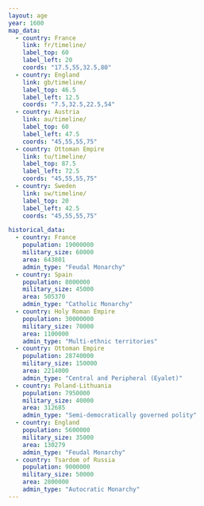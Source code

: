```yaml
---
layout: age
year: 1600
map_data:
  - country: France
    link: fr/timeline/
    label_top: 60
    label_left: 20
    coords: "17.5,55,32.5,80"
  - country: England
    link: gb/timeline/
    label_top: 46.5
    label_left: 12.5
    coords: "7.5,32.5,22.5,54"
  - country: Austria
    link: au/timeline/
    label_top: 60
    label_left: 47.5
    coords: "45,55,55,75"
  - country: Ottoman Empire
    link: tu/timeline/
    label_top: 87.5
    label_left: 72.5
    coords: "45,55,55,75"
  - country: Sweden
    link: sw/timeline/
    label_top: 20
    label_left: 42.5
    coords: "45,55,55,75"

historical_data:
  - country: France
    population: 19000000
    military_size: 60000
    area: 643801
    admin_type: "Feudal Monarchy"
  - country: Spain
    population: 8000000
    military_size: 45000
    area: 505370
    admin_type: "Catholic Monarchy"
  - country: Holy Roman Empire
    population: 30000000
    military_size: 70000
    area: 1100000
    admin_type: "Multi-ethnic territories"
  - country: Ottoman Empire
    population: 28740000
    military_size: 150000
    area: 2214000
    admin_type: "Central and Peripheral (Eyalet)"
  - country: Poland-Lithuania
    population: 7950000
    military_size: 40000
    area: 312685
    admin_type: "Semi-democratically governed polity"
  - country: England
    population: 5600000
    military_size: 35000
    area: 130279
    admin_type: "Feudal Monarchy"
  - country: Tsardom of Russia
    population: 9000000
    military_size: 50000
    area: 2800000
    admin_type: "Autocratic Monarchy"
---
```

